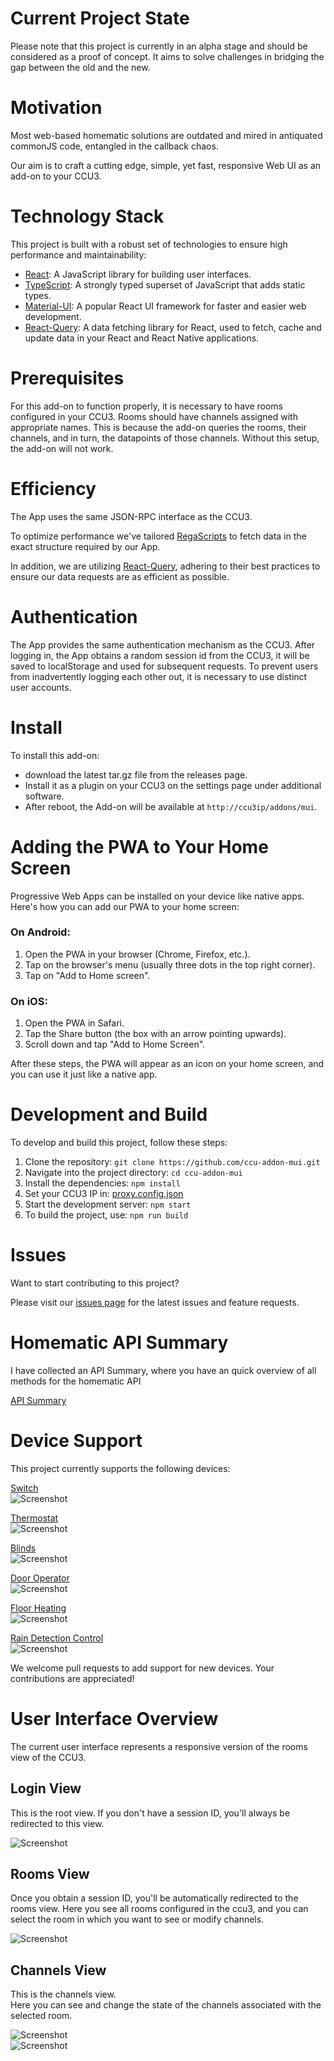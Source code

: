 # Current Project State

Please note that this project is currently in an alpha stage and should be considered as a proof of concept. 
It aims to solve challenges in bridging the gap between the old and the new. 

# Motivation
Most web-based homematic solutions are outdated and mired in antiquated commonJS code, entangled in the callback chaos.

Our aim is to craft a cutting edge, simple, yet fast, responsive Web UI as an add-on to your CCU3.

# Technology Stack

This project is built with a robust set of technologies to ensure high performance and maintainability:

- [React](https://reactjs.org/): A JavaScript library for building user interfaces.
- [TypeScript](https://www.typescriptlang.org/): A strongly typed superset of JavaScript that adds static types.
- [Material-UI](https://mui.com/): A popular React UI framework for faster and easier web development.
- [React-Query](https://react-query.tanstack.com/): A data fetching library for React, used to fetch, cache and update data in your React and React Native applications.

# Prerequisites

For this add-on to function properly, it is necessary to have rooms configured in your CCU3. Rooms should have channels assigned with appropriate names. This is because the add-on queries the rooms, their channels, and in turn, the datapoints of those channels. Without this setup, the add-on will not work.

# Efficiency

The App uses the same JSON-RPC interface as the CCU3.

To optimize performance we've tailored [RegaScripts](/src/rega) to fetch data in the exact structure required by our App.

In addition, we are utilizing [React-Query](https://react-query.tanstack.com/), adhering to their best practices to ensure our data requests are as efficient as possible.

# Authentication

The App provides the same authentication mechanism as the CCU3. 
After logging in, the App obtains a random session id from the CCU3, it will be saved to localStorage and used for subsequent requests. 
To prevent users from inadvertently logging each other out, it is necessary to use distinct user accounts.

# Install

To install this add-on: 
- download the latest tar.gz file from the releases page. 
- Install it as a plugin on your CCU3 on the settings page under additional software.
- After reboot, the Add-on will be available at `http://ccu3ip/addons/mui`.

# Adding the PWA to Your Home Screen

Progressive Web Apps can be installed on your device like native apps. Here's how you can add our PWA to your home screen:

### On Android:
1. Open the PWA in your browser (Chrome, Firefox, etc.).
2. Tap on the browser's menu (usually three dots in the top right corner).
3. Tap on "Add to Home screen".

### On iOS:
1. Open the PWA in Safari.
2. Tap the Share button (the box with an arrow pointing upwards).
3. Scroll down and tap "Add to Home Screen".

After these steps, the PWA will appear as an icon on your home screen, and you can use it just like a native app.

# Development and Build

To develop and build this project, follow these steps:

1. Clone the repository: `git clone https://github.com/ccu-addon-mui.git`
2. Navigate into the project directory: `cd ccu-addon-mui`
3. Install the dependencies: `npm install`
4. Set your CCU3 IP in: [proxy.config.json](proxy.config.json)
5. Start the development server: `npm start`
6. To build the project, use: `npm run build`

# Issues

Want to start contributing to this project? 

Please visit our [issues page](https://github.com/firsttris/ccu-addon-mui/issues) for the latest issues and feature requests.

# Homematic API Summary

I have collected an API Summary, where you have an quick overview of all methods for the homematic API

[API Summary](/docs/api/README.md)

# Device Support

This project currently supports the following devices:

[Switch](src/app/controls/SwitchControl.tsx)   
![Screenshot](docs/controls/switch.png)

[Thermostat](src/app/controls/ThermostatControl.tsx)   
![Screenshot](docs/controls/thermostat.png)

[Blinds](/src/app/BlindsControl.tsx)   
![Screenshot](docs/controls/blinds.png)

[Door Operator](src/app/controls/DoorControl.tsx)    
![Screenshot](docs/controls/door-operator.png)

[Floor Heating](src/app/controls/FloorControl.tsx)    
![Screenshot](docs/controls/floor-heating.png)

[Rain Detection Control](src/app/controls/RainDetectionControl.tsx)    
![Screenshot](docs/controls/rain.png)


We welcome pull requests to add support for new devices. Your contributions are appreciated!

# User Interface Overview

The current user interface represents a responsive version of the rooms view of the CCU3.

## Login View

This is the root view. If you don't have a session ID, you'll always be redirected to this view.

![Screenshot](/docs/Login.png)

## Rooms View

Once you obtain a session ID, you'll be automatically redirected to the rooms view. Here you see all rooms configured in the ccu3, and you can select the room in which you want to see or modify channels.

![Screenshot](/docs/Rooms.png)

## Channels View

This is the channels view.    
Here you can see and change the state of the channels associated with the selected room.

![Screenshot](/docs/ListOfDevices1.png)    
![Screenshot](/docs/ListOfDevices2.png)
